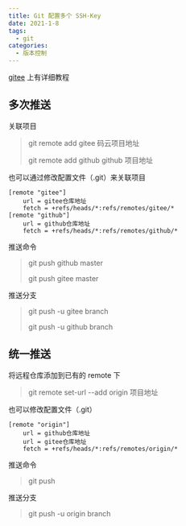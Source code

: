 ```yaml
---
title: Git 配置多个 SSH-Key
date: 2021-1-8
tags:
  - git
categories:
  - 版本控制
---
```


[gitee](https://gitee.com/help/articles/4229#article-header0) 上有详细教程

## 多次推送

关联项目

> git remote add gitee 码云项目地址
>
> git remote add github github 项目地址

也可以通过修改配置文件（.git）来关联项目

```
[remote "gitee"]
    url = gitee仓库地址
    fetch = +refs/heads/*:refs/remotes/gitee/*
[remote "github"]
    url = github仓库地址
    fetch = +refs/heads/*:refs/remotes/github/*
```

推送命令

> git push github master
>
> git push gitee master

推送分支

> git push -u gitee branch
>
> git push -u github branch

## 统一推送

将远程仓库添加到已有的 remote 下

> git remote set-url --add origin 项目地址

也可以修改配置文件（.git）

```
[remote "origin"]
    url = github仓库地址
    url = gitee仓库地址
    fetch = +refs/heads/*:refs/remotes/origin/*
```

推送命令

> git push

推送分支

> git push -u origin branch
